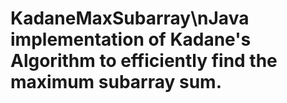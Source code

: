 # KadaneMaxSubarray\nJava implementation of Kadane's Algorithm to efficiently find the maximum subarray sum.
